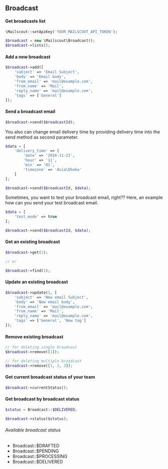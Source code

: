 ## Broadcast

#### Get broadcasts list

```php
\Mailscout::setApiKey('YOUR_MAILSCOUT_API_TOKEN');

$broadcast = new \Mailscout\Broadcast();
$broadcast->lists();
```

#### Add a new broadcast

```php
$broadcast->add([
    'subject' => 'Email Subject',
    'body' => 'Email body',
    'from_email' => 'mail@example.com',
    'from_name' => 'Mail',
    'reply_name' => 'mail@example.com',
    'tags' => ['General']
]);
```

#### Send a broadcast email

```php
$broadcast->send($broadcastId);
```

You also can change email delivery time by providing delivery time into the send method as second parameter.

```php
$data = [
    'delivery_time' => [
        'date' => '2016-11-21',
        'hour' => '11',
        'min' => '01',
        'timezone' => 'Asia\Dhaka'
    ]
];

$broadcast->send($broadcastId, $data);
```

Sometimes, you want to test your broadcast email, right?? Here, an example how can you send your test broadcast email.

```php
$data = [
    'test_mode' => true
];

$broadcast->send($broadcastId, $data);
```

#### Get an existing broadcast

```php
$broadcast->get(1);

// or

$broadcast->find(1);
```

#### Update an existing broadcast

```php
$broadcast->update(1, [
    'subject' => 'New email Subject',
    'body' => 'New email body',
    'from_email' => 'mail@example.com',
    'from_name' => 'Mail',
    'reply_name' => 'mail@example.com',
    'tags' => ['General', 'New tag']
]);
```

#### Remove existing broadcast

```php
// for deleting single broadcast
$broadcast->remove([1]);

// for deleting multiple broadcast
$broadcast->remove([1, 2, 3]);
```

#### Get current broadcast status of your team

```php
$broadcast->currentStatus();
```

#### Get broadcast by broadcast status

```php
$status = Broadcast::$DELIVERED;

$broadcast->status($status);
```

###### Available broadcast status

- Broadcast::$DRAFTED
- Broadcast::$PENDING
- Broadcast::$PROCESSING
- Broadcast::$DELIVERED